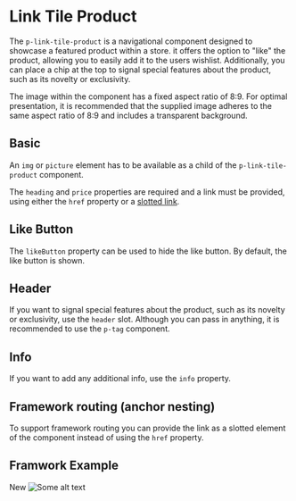 # Link Tile Product

The `p-link-tile-product` is a navigational component designed to showcase a featured product within a store. it offers
the option to "like" the product, allowing you to easily add it to the users wishlist. Additionally, you can place a
chip at the top to signal special features about the product, such as its novelty or exclusivity.

<Notification heading="Image Aspect Ratio" state="warning">
  The image within the component has a fixed aspect ratio of 8:9. For optimal presentation, it is recommended that the supplied image adheres to the same aspect ratio of 8:9 and includes
a transparent background. </Notification>

<TableOfContents></TableOfContents>

## Basic

An `img` or `picture` element has to be available as a child of the `p-link-tile-product` component.

The `heading` and `price` properties are required and a link must be provided, using either the `href` property or a
[slotted link](components/link-tile-product/examples#framework-routing-anchor-nesting).

<Playground :markup="basic" :config="config"></Playground>

## Like Button

The `likeButton` property can be used to hide the like button. By default, the like button is shown.

<Playground :markup="likeButtonMarkup" :config="config">
  <SelectOptions v-model="likeButton" :values="likeButtons" name="like-button"></SelectOptions>
</Playground>

## Header

If you want to signal special features about the product, such as its novelty or exclusivity, use the `header` slot.
Although you can pass in anything, it is recommended to use the `p-tag` component.

<Playground :markup="header" :config="config"></Playground>

## Info

If you want to add any additional info, use the `info` property.

<Playground :markup="info" :config="config"></Playground>

## Framework routing (anchor nesting)

To support framework routing you can provide the link as a slotted element of the component instead of using the `href`
property.

<Playground :markup="slottedLink" :config="config"></Playground>

## Framwork Example

<Playground :frameworkMarkup="example" :config="{ ...config, withoutDemo: true }">
    <p-link-tile-product
    :heading="'Some product name'"
    :price="'911€'"
    :info="'Some info'"
    :href="'https://www.porsche.com'"
    :liked="liked"
    @likeChange="handleLikeChange"
    :theme="theme"
  >
    <p-tag slot="header" :color="'background-base'">New</p-tag>
    <img :src="imgSrc" alt="Some alt text" />
  </p-link-tile-product>
</Playground>

<script lang="ts">
import Vue from 'vue';
import Component from 'vue-class-component'; 
import {getLinkTileProductCodeSamples} from "shared/src"; 
import type { Theme } from '@/models';

@Component
export default class Code extends Vue {
  config = { themeable: true, spacing: 'block' };
  imgSrc = require('@/assets/weekender.webp');
  img = `<img src="${this.imgSrc}" alt="Some alt text" />`;
  link = `<a href="https://www.porsche.com">Some label</a>`;
  headerSlot = `<p-tag slot="header" color="background-base">New</p-tag>`;

  liked = false;

  handleLikeChange(e) {
    e.preventDefault();
    console.log(e);
    this.liked = !e.liked;
  };

  get theme(): Theme {
    return this.$store.getters.playgroundTheme;
  }


  example = getLinkTileProductCodeSamples();

  basic = `<p-link-tile-product heading="Some product name" price="911€" href="https://porsche.com" theme="${this.theme}">
  ${this.img}
</p-link-tile-product>

<p-link-tile-product heading="Some product name" price="911€" href="https://porsche.com" theme="${this.theme}">
  <picture>
    <source media="(min-width:400px)" srcset="${this.imgSrc}" />
    ${this.img}
  </picture>
</p-link-tile-product>`;

  likeButton = 'false';
  likeButtons = ['true', 'false'];
  get likeButtonMarkup() {
    return`<p-link-tile-product heading="Some product name" price="911€" href="https://porsche.com" ${this.likeButton === 'false' ? 'like-button="false"' : ''} theme="${this.theme}">
  ${this.img}
</p-link-tile-product>`;
  };

  header = `<p-link-tile-product heading="Some product name" price="911€" href="https://porsche.com" theme="${this.theme}">
    ${this.headerSlot}
    ${this.img}
</p-link-tile-product>`;

  info = `<p-link-tile-product heading="Some product name" price="911€" href="https://porsche.com" info="Some info" theme="${this.theme}">
    ${this.img}
</p-link-tile-product>`;

  slottedLink = `<p-link-tile-product heading="Some product name" price="911€" info="Some info" theme="${this.theme}">
    ${this.link}
    ${this.img}
</p-link-tile-product>`;
}
</script>

<style scoped lang="scss">
  :deep(p-link-tile-product) {
    max-width: 400px;
  }
</style>

